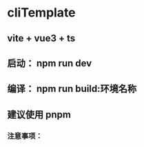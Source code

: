 # cliTemplate

## vite + vue3 + ts

## 启动： npm run dev

## 编译： npm run build:环境名称

## 建议使用 pnpm

### 注意事项：
